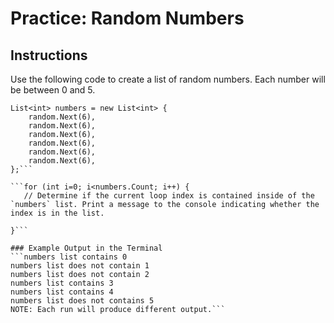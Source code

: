 # Practice: Random Numbers
## Instructions
Use the following code to create a list of random numbers. Each number will be between 0 and 5.

```Random random = new Random();
List<int> numbers = new List<int> {
    random.Next(6),
    random.Next(6),
    random.Next(6),
    random.Next(6),
    random.Next(6),
    random.Next(6),
};```

```for (int i=0; i<numbers.Count; i++) {
   // Determine if the current loop index is contained inside of the `numbers` list. Print a message to the console indicating whether the index is in the list.

}```

### Example Output in the Terminal
```numbers list contains 0
numbers list does not contain 1
numbers list does not contain 2
numbers list contains 3
numbers list contains 4
numbers list does not contains 5
NOTE: Each run will produce different output.```